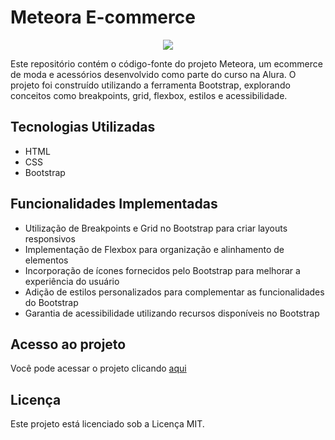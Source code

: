 # Meteora E-commerce
<div align="center">
<img src="https://github.com/robsondionisio/alura-meteora-bootstrap/assets/108960277/c9d5bcde-fae8-4a79-abaf-f7a47539426c"/>
</div>

Este repositório contém o código-fonte do projeto Meteora, um ecommerce de moda e acessórios desenvolvido como parte do curso na Alura. O projeto foi construído utilizando a ferramenta Bootstrap, explorando conceitos como breakpoints, grid, flexbox, estilos e acessibilidade.

## Tecnologias Utilizadas

- HTML
- CSS
- Bootstrap

## Funcionalidades Implementadas

- Utilização de Breakpoints e Grid no Bootstrap para criar layouts responsivos
- Implementação de Flexbox para organização e alinhamento de elementos
- Incorporação de ícones fornecidos pelo Bootstrap para melhorar a experiência do usuário
- Adição de estilos personalizados para complementar as funcionalidades do Bootstrap
- Garantia de acessibilidade utilizando recursos disponíveis no Bootstrap

## Acesso ao projeto

Você pode acessar o projeto clicando [aqui](https://www.google.com)

## Licença

Este projeto está licenciado sob a Licença MIT.

